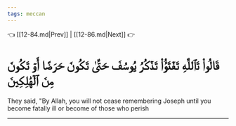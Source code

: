 ```yaml
---
tags: meccan
---
```


👈 [[12-84.md|Prev]] | [[12-86.md|Next]] 👉

# قَالُواْ تَٱللَّهِ تَفۡتَؤُاْ تَذۡكُرُ يُوسُفَ حَتَّىٰ تَكُونَ حَرَضًا أَوۡ تَكُونَ مِنَ ٱلۡهَٰلِكِينَ

They said, "By Allah, you will not cease remembering Joseph until you become fatally ill or become of those who perish

---

